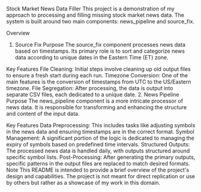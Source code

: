 Stock Market News Data Filler
This project is a demonstration of my approach to processing and filling missing stock market news data. The system is built around two main components: news_pipeline and source_fix.

Overview
1. Source Fix
Purpose
The source_fix component processes news data based on timestamps. Its primary role is to sort and categorize news data according to unique dates in the Eastern Time (ET) zone.

Key Features
File Cleaning: Initial steps involve cleaning up old output files to ensure a fresh start during each run.
Timezone Conversion: One of the main features is the conversion of timestamps from UTC to the US/Eastern timezone.
File Segregation: After processing, the data is output into separate CSV files, each dedicated to a unique date.
2. News Pipeline
Purpose
The news_pipeline component is a more intricate processor of news data. It is responsible for transforming and enhancing the structure and content of the input data.

Key Features
Data Preprocessing: This includes tasks like adjusting symbols in the news data and ensuring timestamps are in the correct format.
Symbol Management: A significant portion of the logic is dedicated to managing the expiry of symbols based on predefined time intervals.
Structured Outputs: The processed news data is handled daily, with outputs structured around specific symbol lists.
Post-Processing: After generating the primary outputs, specific patterns in the output files are replaced to match desired formats.
Note
This README is intended to provide a brief overview of the project's design and capabilities. The project is not meant for direct replication or use by others but rather as a showcase of my work in this domain.
